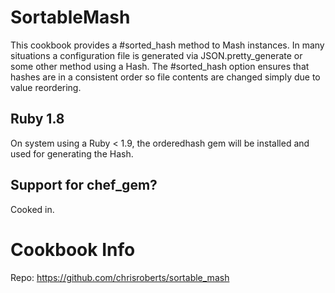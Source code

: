 SortableMash
============

This cookbook provides a #sorted_hash method to Mash instances. In many situations
a configuration file is generated via JSON.pretty_generate or some other method
using a Hash. The #sorted_hash option ensures that hashes are in a consistent order
so file contents are changed simply due to value reordering.

Ruby 1.8
--------

On system using a Ruby < 1.9, the orderedhash gem will be installed and used for
generating the Hash.

Support for chef_gem?
---------------------

Cooked in.

Cookbook Info
=============

Repo: https://github.com/chrisroberts/sortable_mash
